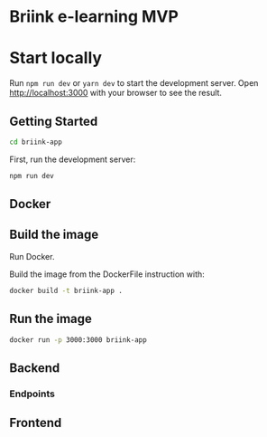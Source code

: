 # Briink e-learning MVP

# Start locally

Run `npm run dev` or `yarn dev` to start the development server.
Open [http://localhost:3000](http://localhost:3000) with your browser to see the result.


## Getting Started

```bash
cd briink-app
```

First, run the development server:

```bash
npm run dev
```


## Docker

## Build the image

Run Docker.

Build the image from the DockerFile instruction with:
```bash
docker build -t briink-app .
```

## Run the image
```bash
docker run -p 3000:3000 briink-app
```

## Backend

### Endpoints


## Frontend

